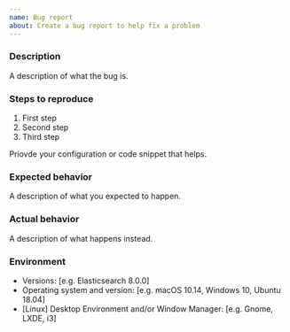 ```yaml
---
name: Bug report
about: Create a bug report to help fix a problem
---
```


### Description

A description of what the bug is.

### Steps to reproduce

1. First step
2. Second step
3. Third step

Priovde your configuration or code snippet that helps.

### Expected behavior

A description of what you expected to happen.

### Actual behavior

A description of what happens instead.

### Environment

- Versions: [e.g. Elasticsearch 8.0.0]
- Operating system and version: [e.g. macOS 10.14, Windows 10, Ubuntu 18.04]
- [Linux] Desktop Environment and/or Window Manager: [e.g. Gnome, LXDE, i3]
